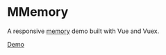# MMemory

A responsive [memory](https://en.wikipedia.org/wiki/Conway%27s_Game_of_Life) demo built with Vue and Vuex.

[Demo](http://chadchad.net)